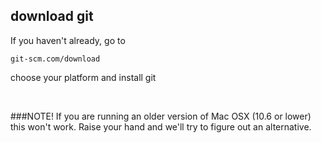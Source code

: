 ##  download git

If you haven't already, go to

`git-scm.com/download`

choose your platform and install git

<br>

###NOTE!
If you are running an older version of Mac OSX (10.6 or lower) this won't work. Raise your hand and we'll try to figure out an alternative.